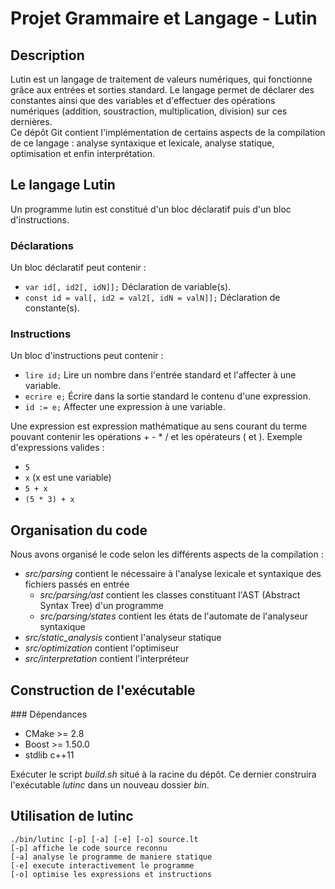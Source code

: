 Projet Grammaire et Langage - Lutin
======================================

Description
---------

Lutin est un langage de traitement de valeurs numériques, qui fonctionne grâce aux entrées et sorties standard.
Le langage permet de déclarer des constantes ainsi que des variables et d'effectuer des opérations numériques (addition, soustraction, multiplication, division) sur ces dernières.  
Ce dépôt Git contient l'implémentation de certains aspects de la compilation de ce langage : analyse syntaxique et  lexicale, analyse statique, optimisation et enfin interprétation.

Le langage Lutin
---------

Un programme lutin est constitué d'un bloc déclaratif puis d'un bloc d'instructions.

### Déclarations

Un bloc déclaratif peut contenir :

* `var id[, id2[, idN]];` Déclaration de variable(s).
* `const id = val[, id2 = val2[, idN = valN]];` Déclaration de constante(s).

### Instructions

Un bloc d'instructions peut contenir :

* `lire id;` Lire un nombre dans l'entrée standard et l'affecter à une variable.
* `ecrire e;` Écrire dans la sortie standard le contenu d'une expression.
* `id := e;` Affecter une expression à une variable.

Une expression est expression mathématique au sens courant du terme pouvant contenir les opérations + - \* / et les opérateurs ( et ).
Exemple d'expressions valides :
* `5`
* `x` (x est une variable)
* `5 + x`
* `(5 * 3) + x`

Organisation du code
---------

Nous avons organisé le code selon les différents aspects de la compilation :

* *src/parsing* contient le nécessaire à l'analyse lexicale et syntaxique des fichiers passés en entrée
  * *src/parsing/ast* contient les classes constituant l'AST (Abstract Syntax Tree) d'un programme
  * *src/parsing/states* contient les états de l'automate de l'analyseur syntaxique
* *src/static_analysis* contient l'analyseur statique
* *src/optimization* contient l'optimiseur
* *src/interpretation* contient l'interpréteur

Construction de l'exécutable
---------

### Dépendances
* CMake >= 2.8
* Boost >= 1.50.0
* stdlib c++11

Exécuter le script *build.sh* situé à la racine du dépôt. Ce dernier construira l'exécutable *lutinc* dans un nouveau dossier *bin*.

Utilisation de lutinc
---------
```
./bin/lutinc [-p] [-a] [-e] [-o] source.lt
[-p] affiche le code source reconnu
[-a] analyse le programme de maniere statique
[-e] execute interactivement le programme
[-o] optimise les expressions et instructions
```

